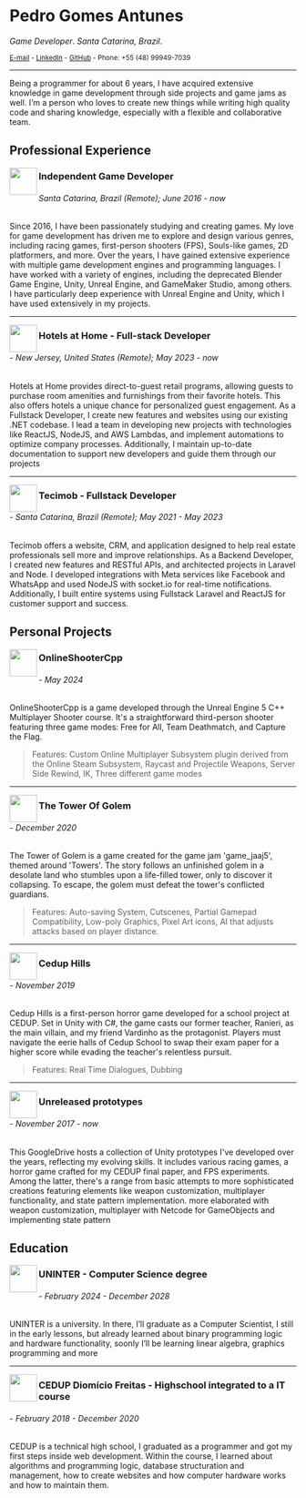 # Pedro Gomes Antunes

_Game Developer_.
_Santa Catarina, Brazil_.

<sub>[E-mail](pedrogoantunes@gmail.com) - [LinkedIn](https://www.linkedin.com/in/pedrodnbr/) - [GitHub](https://github.com/PedroDNBR) - Phone: +55 (48) 99949-7039</sub>

---

Being a programmer for about 6 years, I have acquired extensive knowledge in game development through side projects and game jams as well. I’m a person who loves to create new things while writing high quality code and sharing knowledge, especially with a flexible and collaborative team. 

## Professional Experience

<img src="https://www.mediafire.com/convkey/7e48/xv9it4kz5t92zyt9g.jpg" align="left" width="48" height="48" />

### Independent Game Developer

###### Santa Catarina, Brazil (Remote); June 2016 - now

Since 2016, I have been passionately studying and creating games. My love for game development has driven me to explore and design various genres, including racing games, first-person shooters (FPS), Souls-like games, 2D platformers, and more. Over the years, I have gained extensive experience with multiple game development engines and programming languages. I have worked with a variety of engines, including the deprecated Blender Game Engine, Unity, Unreal Engine, and GameMaker Studio, among others. I have particularly deep experience with Unreal Engine and Unity, which I have used extensively in my projects.

---

<img src="https://media.licdn.com/dms/image/C560BAQEsic3yZ72KCQ/company-logo_100_100/0/1631328478893?e=1724889600&v=beta&t=eUyJMT9AY1UQHRRUTPie3luB9cMHqViKECPHZ53lFsg" align="left" width="48" height="48" />

### Hotels at Home - Full-stack Developer

###### - New Jersey, United States (Remote); May 2023 - now

Hotels at Home provides direct-to-guest retail programs, allowing guests to purchase room amenities and furnishings from their favorite hotels. This also offers hotels a unique chance for personalized guest engagement. As a Fullstack Developer, I create new features and websites using our existing .NET codebase. I lead a team in developing new projects with technologies like ReactJS, NodeJS, and AWS Lambdas, and implement automations to optimize company processes. Additionally, I maintain up-to-date documentation to support new developers and guide them through our projects

---

<img src="https://user-images.githubusercontent.com/44846329/232336807-b81fe5e3-b5b5-4b31-96c2-fe634507630e.png" 
align="left" width="48"  height="48" />

### Tecimob - Fullstack Developer

###### - Santa Catarina, Brazil (Remote); May 2021 - May 2023

Tecimob offers a website, CRM, and application designed to help real estate professionals sell more and improve relationships. As a Backend Developer, I created new features and RESTful APIs, and architected projects in Laravel and Node. I developed integrations with Meta services like Facebook and WhatsApp and used NodeJS with socket.io for real-time notifications. Additionally, I built entire systems using Fullstack Laravel and ReactJS for customer support and success.

## Personal Projects

<img src="https://www.mediafire.com/convkey/5a2c/ri6avssqig6nvry9g.jpg" 
align="left" width="48"  height="48" style="object-fit: cover;" />

### OnlineShooterCpp

###### - May 2024

OnlineShooterCpp is a game developed through the Unreal Engine 5 C++ Multiplayer Shooter course. It's a straightforward third-person shooter featuring three game modes: Free for All, Team Deathmatch, and Capture the Flag.
> Features: Custom Online Multiplayer Subsystem plugin derived from the Online Steam Subsystem, Raycast and Projectile Weapons, Server Side Rewind, IK, Three different game modes

---

<img src="https://www.mediafire.com/convkey/6128/ehmv39eyp6r57auzg.jpg" 
align="left" width="48"  height="48" style="object-fit: cover;" />

### The Tower Of Golem

###### - December 2020

The Tower of Golem is a game created for the game jam 'game_jaaj5', themed around 'Towers'. The story follows an unfinished golem in a desolate land who stumbles upon a life-filled tower, only to discover it collapsing. To escape, the golem must defeat the tower's conflicted guardians.
> Features: Auto-saving System, Cutscenes, Partial Gamepad Compatibility, Low-poly Graphics, Pixel Art icons, AI that adjusts attacks based on player distance.

---

<img src="https://m.gjcdn.net/game-thumbnail/200/450804-crop0_51_652_418-vxxgxjmk-v4.webp" 
align="left" width="48"  height="48" style="object-fit: cover;" />

### Cedup Hills
###### - November 2019

Cedup Hills is a first-person horror game developed for a school project at CEDUP. Set in Unity with C#, the game casts our former teacher, Ranieri, as the main villain, and my friend Vardinho as the protagonist. Players must navigate the eerie halls of Cedup School to swap their exam paper for a higher score while evading the teacher's relentless pursuit.
> Features: Real Time Dialogues, Dubbing

---

<img src="https://www.mediafire.com/convkey/e46f/n7vory2bcxm6uuozg.jpg?size_id=8" 
align="left" width="48"  height="48" style="object-fit: cover;" />

### Unreleased prototypes

###### - November 2017 - now

This GoogleDrive hosts a collection of Unity prototypes I've developed over the years, reflecting my evolving skills. It includes various racing games, a horror game crafted for my CEDUP final paper, and FPS experiments. Among the latter, there's a range from basic attempts to more sophisticated creations featuring elements like weapon customization, multiplayer functionality, and state pattern implementation. more elaborated with weapon customization, multiplayer with Netcode for GameObjects and implementing state pattern

## Education

<img src="https://media.licdn.com/dms/image/C4E0BAQG5HFi6nWrpQg/company-logo_100_100/0/1655119369480/grupo_uninter_logo?e=1724889600&v=beta&t=Ug48OlSc9u2a7IzxAWIott_ySFn88UtouJqmDkPQYQE" align="left" width="48"  height="48" style="object-fit: cover;" /> 

### UNINTER - Computer Science degree

###### - February 2024 - December 2028

UNINTER is a university. In there, I’ll graduate as a Computer Scientist, I still in the early lessons, but already learned about binary programming logic and hardware functionality, soonly I’ll be learning linear algebra, graphics programming and more

---

<img src="https://user-images.githubusercontent.com/44846329/232353960-119b79b5-bb3c-480f-95e7-85a0c00fd95d.png"
align="left" width="48"  height="48" style="object-fit: cover;" />

### CEDUP Diomício Freitas - Highschool integrated to a IT course

###### - February 2018 - December 2020

CEDUP is a technical high school, I graduated as a programmer and got my first steps inside web development. Within the course, I learned about algorithms and programming logic, database structuration and management, how to create websites and how computer hardware works and how to maintain them.

